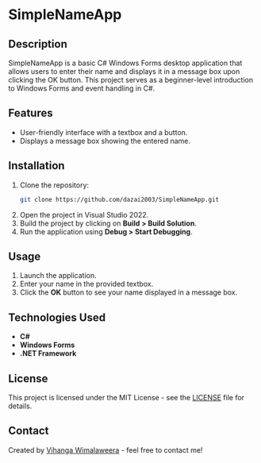 
# SimpleNameApp

## Description
SimpleNameApp is a basic C# Windows Forms desktop application that allows users to enter their name and displays it in a message box upon clicking the OK button. This project serves as a beginner-level introduction to Windows Forms and event handling in C#.

## Features
- User-friendly interface with a textbox and a button.
- Displays a message box showing the entered name.

## Installation
1. Clone the repository:
   ```bash
   git clone https://github.com/dazai2003/SimpleNameApp.git
   ```
2. Open the project in Visual Studio 2022.
3. Build the project by clicking on **Build > Build Solution**.
4. Run the application using **Debug > Start Debugging**.

## Usage
1. Launch the application.
2. Enter your name in the provided textbox.
3. Click the **OK** button to see your name displayed in a message box.

## Technologies Used
- **C#**
- **Windows Forms**
- **.NET Framework**

## License
This project is licensed under the MIT License - see the [LICENSE](LICENSE) file for details.

## Contact
Created by [Vihanga Wimalaweera](https://github.com/dazai2003) - feel free to contact me!
